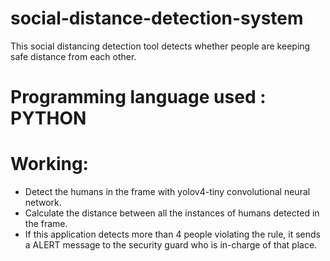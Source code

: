 # social-distance-detection-system
This social distancing detection tool detects whether people are keeping safe distance from each other.
# Programming language used : PYTHON
# Working:
* Detect the humans in the frame with yolov4-tiny convolutional neural network.
* Calculate the distance between all the instances of humans detected in the frame.
* If this application detects more than 4 people violating the rule, it sends a ALERT message to the security guard who is in-charge of that place.
